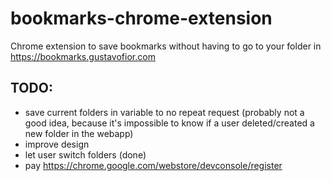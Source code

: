 # bookmarks-chrome-extension
Chrome extension to save bookmarks without having to go to your folder in https://bookmarks.gustavofior.com

## TODO:
- save current folders in variable to no repeat request (probably not a good idea, because it's impossible to know if a user deleted/created a new folder in the webapp)
- improve design 
- let user switch folders (done)
- pay https://chrome.google.com/webstore/devconsole/register

